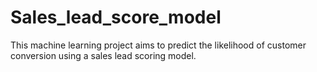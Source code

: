 # Sales_lead_score_model
This machine learning project aims to predict the likelihood of customer conversion using a sales lead scoring model.

